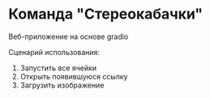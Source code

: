 # Команда "Стереокабачки"

Веб-приложение на основе gradio


Сценарий использования:
1. Запустить все ячейки
2. Открыть появившуюся ссылку
3. Загрузить изображение
